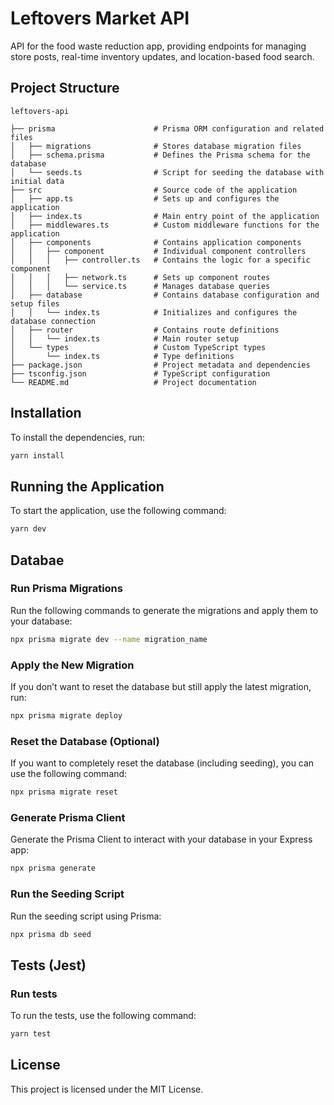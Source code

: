 # Leftovers Market API

API for the food waste reduction app, providing endpoints for managing store posts, real-time inventory updates, and location-based food search.

## Project Structure

```
leftovers-api

├── prisma                      # Prisma ORM configuration and related files
│   ├── migrations              # Stores database migration files
│   ├── schema.prisma           # Defines the Prisma schema for the database
│   └── seeds.ts                # Script for seeding the database with initial data
├── src                         # Source code of the application
│   ├── app.ts                  # Sets up and configures the application
│   ├── index.ts                # Main entry point of the application
│   ├── middlewares.ts          # Custom middleware functions for the application
│   ├── components              # Contains application components
│   │   ├── component           # Individual component controllers
│   │   │   ├── controller.ts   # Contains the logic for a specific component
│   │   │   ├── network.ts      # Sets up component routes
│   │   │   └── service.ts      # Manages database queries
│   ├── database                # Contains database configuration and setup files
│   │   └── index.ts            # Initializes and configures the database connection
│   ├── router                  # Contains route definitions
│   │   └── index.ts            # Main router setup
│   └── types                   # Custom TypeScript types
│       └── index.ts            # Type definitions
├── package.json                # Project metadata and dependencies
├── tsconfig.json               # TypeScript configuration
└── README.md                   # Project documentation
```

## Installation

To install the dependencies, run:

```sh
yarn install
```

## Running the Application

To start the application, use the following command:

```sh
yarn dev
```

## Databae

### Run Prisma Migrations

Run the following commands to generate the migrations and apply them to your database:

```sh
npx prisma migrate dev --name migration_name
```

### Apply the New Migration

If you don’t want to reset the database but still apply the latest migration, run:

```sh
npx prisma migrate deploy
```

### Reset the Database (Optional)

If you want to completely reset the database (including seeding), you can use the following command:

```sh
npx prisma migrate reset
```

### Generate Prisma Client

Generate the Prisma Client to interact with your database in your Express app:

```sh
npx prisma generate
```

### Run the Seeding Script

Run the seeding script using Prisma:

```sh
npx prisma db seed
```

## Tests (Jest)

### Run tests

To run the tests, use the following command:

```sh
yarn test
```

## License

This project is licensed under the MIT License.
